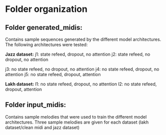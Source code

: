 # Folder organization

## Folder generated_midis:

Contains sample sequences generated by the different model architectures.
The following architectures were tested:

**Jazz dataset:**
j1: state refeed, dropout, no attention
j2: state refeed, no dropout, no attention

j3: no state refeed, no dropout, no attention
j4: no state refeed, dropout, no attention
j5: no state refeed, dropout, attention

**Lakh dataset:**
l1: no state refeed, dropout, no attention
l2: no state refeed, dropout, attention


## Folder input_midis:

Contains sample melodies that were used to train the different model architectures.
Three sample melodies are given for each dataset (lakh dataset/clean midi and jazz dataset)
